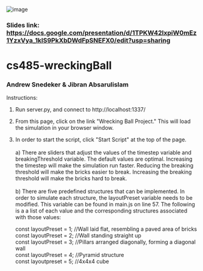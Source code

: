 
![image](https://github.com/jibranabsarulislam/cs485-wreckingBall/assets/70596906/3025f044-46cc-449e-99c0-ca46ab68c1f9)

### Slides link: https://docs.google.com/presentation/d/1TPKW42lxpiW0mEz1YzxVya_1klS9PkXbDWdFpSNEFX0/edit?usp=sharing

# cs485-wreckingBall

### Andrew Snedeker & Jibran Absarulislam

Instructions: 
1) Run server.py, and connect to http://localhost:1337/
2) From this page, click on the link "Wrecking Ball Project." This will load the simulation in your browser window.
3) In order to start the script, click "Start Script" at the top of the page.<br><br>
  a) There are sliders that adjust the values of the timestep variable and breakingThreshold variable. The default values are optimal. Increasing the timestep      will make the simulation run faster. Reducing the breaking threshold will make the bricks easier to break. Increasing the breaking threshold will make        the bricks hard to break.<br><br>
  b) There are five predefined structures that can be implemented. In order to simulate each structure, the layoutPreset variable needs to be modified.              This variable can be found in main.js on line 57. The following is a a list of each value and the corresponding structures associated with those values:
  
     const layoutPreset = 1;  //Wall laid flat, resembling a paved area of bricks <br>
     const layoutPreset = 2;  //Wall standing straight up <br>
     const layoutPreset = 3;  //Pillars arranged diagonally, forming a diagonal wall <br>
     const layoutPreset = 4;  //Pyramid structure <br>
     const layoutpreset = 5;  //4x4x4 cube <br>
